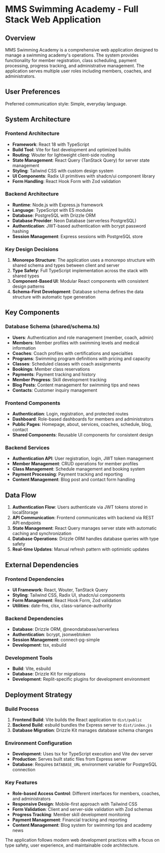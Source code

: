 # MMS Swimming Academy - Full Stack Web Application

## Overview

MMS Swimming Academy is a comprehensive web application designed to manage a swimming academy's operations. The system provides functionality for member registration, class scheduling, payment processing, progress tracking, and administrative management. The application serves multiple user roles including members, coaches, and administrators.

## User Preferences

Preferred communication style: Simple, everyday language.

## System Architecture

### Frontend Architecture
- **Framework**: React 18 with TypeScript
- **Build Tool**: Vite for fast development and optimized builds
- **Routing**: Wouter for lightweight client-side routing
- **State Management**: React Query (TanStack Query) for server state management
- **Styling**: Tailwind CSS with custom design system
- **UI Components**: Radix UI primitives with shadcn/ui component library
- **Form Handling**: React Hook Form with Zod validation

### Backend Architecture
- **Runtime**: Node.js with Express.js framework
- **Language**: TypeScript with ES modules
- **Database**: PostgreSQL with Drizzle ORM
- **Database Provider**: Neon Database (serverless PostgreSQL)
- **Authentication**: JWT-based authentication with bcrypt password hashing
- **Session Management**: Express sessions with PostgreSQL store

### Key Design Decisions

1. **Monorepo Structure**: The application uses a monorepo structure with shared schema and types between client and server
2. **Type Safety**: Full TypeScript implementation across the stack with shared types
3. **Component-Based UI**: Modular React components with consistent design patterns
4. **Schema-First Development**: Database schema defines the data structure with automatic type generation

## Key Components

### Database Schema (shared/schema.ts)
- **Users**: Authentication and role management (member, coach, admin)
- **Members**: Member profiles with swimming levels and medical information
- **Coaches**: Coach profiles with certifications and specialties
- **Programs**: Swimming program definitions with pricing and capacity
- **Classes**: Scheduled classes with coach assignments
- **Bookings**: Member class reservations
- **Payments**: Payment tracking and history
- **Member Progress**: Skill development tracking
- **Blog Posts**: Content management for swimming tips and news
- **Contacts**: Customer inquiry management

### Frontend Components
- **Authentication**: Login, registration, and protected routes
- **Dashboard**: Role-based dashboards for members and administrators
- **Public Pages**: Homepage, about, services, coaches, schedule, blog, contact
- **Shared Components**: Reusable UI components for consistent design

### Backend Services
- **Authentication API**: User registration, login, JWT token management
- **Member Management**: CRUD operations for member profiles
- **Class Management**: Schedule management and booking system
- **Payment Processing**: Payment tracking and reporting
- **Content Management**: Blog post and contact form handling

## Data Flow

1. **Authentication Flow**: Users authenticate via JWT tokens stored in localStorage
2. **API Communication**: Frontend communicates with backend via REST API endpoints
3. **State Management**: React Query manages server state with automatic caching and synchronization
4. **Database Operations**: Drizzle ORM handles database queries with type safety
5. **Real-time Updates**: Manual refresh pattern with optimistic updates

## External Dependencies

### Frontend Dependencies
- **UI Framework**: React, Wouter, TanStack Query
- **Styling**: Tailwind CSS, Radix UI, shadcn/ui components
- **Form Management**: React Hook Form, Zod validation
- **Utilities**: date-fns, clsx, class-variance-authority

### Backend Dependencies
- **Database**: Drizzle ORM, @neondatabase/serverless
- **Authentication**: bcrypt, jsonwebtoken
- **Session Management**: connect-pg-simple
- **Development**: tsx, esbuild

### Development Tools
- **Build**: Vite, esbuild
- **Database**: Drizzle Kit for migrations
- **Development**: Replit-specific plugins for development environment

## Deployment Strategy

### Build Process
1. **Frontend Build**: Vite builds the React application to `dist/public`
2. **Backend Build**: esbuild bundles the Express server to `dist/index.js`
3. **Database Migration**: Drizzle Kit manages database schema changes

### Environment Configuration
- **Development**: Uses tsx for TypeScript execution and Vite dev server
- **Production**: Serves built static files from Express server
- **Database**: Requires `DATABASE_URL` environment variable for PostgreSQL connection

### Key Features
- **Role-based Access Control**: Different interfaces for members, coaches, and administrators
- **Responsive Design**: Mobile-first approach with Tailwind CSS
- **Form Validation**: Client and server-side validation with Zod schemas
- **Progress Tracking**: Member skill development monitoring
- **Payment Management**: Financial tracking and reporting
- **Content Management**: Blog system for swimming tips and academy news

The application follows modern web development practices with a focus on type safety, user experience, and maintainable code architecture.